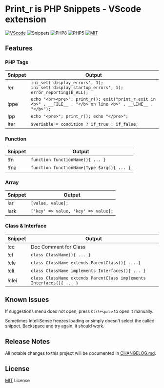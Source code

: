 # Print_r is PHP Snippets - VScode extension

[![VScode](https://img.shields.io/badge/Extension-VScode-blueviolet.svg)](https://marketplace.visualstudio.com/items?itemName=KrishnaKanhaiya.printr)
![Snippets](https://img.shields.io/badge/Type-Snippets-yellow.svg)
![PHP8](https://img.shields.io/badge/PHP-8-blue.svg)
![PHP5](https://img.shields.io/badge/PHP-%5E5.4-blue.svg)
[![MIT](https://img.shields.io/badge/License-MIT-%2300C853.svg)](https://github.com/krishnaarga/print_r/blob/main/LICENSE)

## Features

### PHP Tags
| Snippet | Output |
| ---   | --- |
| !er   | `ini_set('display_errors', 1); ini_set('display_startup_errors', 1); error_reporting(E_ALL);` |
| !ppe  | `echo "<br><pre>"; print_r(); exit("print_r exit in <b>" . __FILE__ . "</b> on line <b>" . __LINE__ . "</b>");` |
| !pp   | `echo "<pre>"; print_r(); echo "</pre>";` |
| !ter  | `$veriable = condition ? if_true : if_false;` |

### Function
| Snippet | Output |
| ---   | --- |
| !fn   | `function functionName(){ ... }` |
| !fna  | `function functionName(Type $args){ ... }` |

### Array
| Snippet | Output |
| ---   | --- |
| !ar   | `[value, value];` |
| !ark  | `['key' => value, 'key' => value];` |

### Class & Interface
| Snippet | Output |
| ---   | --- |
| !cc   | Doc Comment for Class |
| !cl   | `class ClassName(){ ... }` |
| !cle  | `class ClassName extends ParentClass(){ ... }` |
| !cli  | `class ClassName implements Interfaces(){ ... }` |
| !clei | `class ClassName extends ParentClass implements Interfaces(){ ... }` |

## Known Issues
If suggestions menu does not open, press `Ctrl+space` to open it manually.

Sometimes IntelliSense freezes loading or simply doesn't select the called snippet. Backspace and try again, it should work.

## Release Notes
All notable changes to this project will be documented in [CHANGELOG.md](https://github.com/krishnaarga/print_r/blob/main/CHANGELOG.md).

## License
[MIT](https://github.com/krishnaarga/print_r/blob/main/LICENSE) License